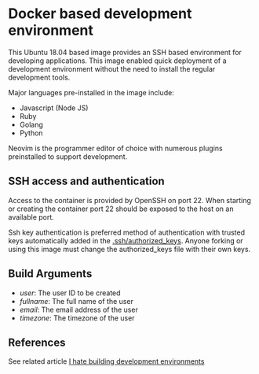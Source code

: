 # Docker based development environment
This Ubuntu 18.04 based image provides an SSH based environment for developing
applications. This image enabled quick deployment of a development environment
without the need to install the regular development tools.

Major languages pre-installed in the image include:
+ Javascript (Node JS)
+ Ruby
+ Golang
+ Python

Neovim is the programmer editor of choice with numerous plugins preinstalled to
support development.

## SSH access and authentication
Access to the container is provided by OpenSSH on port 22. When starting or
creating the container port 22 should be exposed to the host on an available port.

Ssh key authentication is preferred method of authentication with trusted keys
automatically added in the [.ssh/authorized_keys](home/.ssh/authorized_keys). Anyone
forking or using this image must change the authorized_keys file with their own keys.

## Build Arguments
+ *user*: The user ID to be created
+ *fullname*: The full name of the user
+ *email*: The email address of the user
+ *timezone*: The timezone of the user

## References
See related article [I hate building development environments](http://bit.ly/i-hate-building-development-environments)
